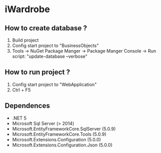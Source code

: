 # iWardrobe
## How to create database ?
1. Build project
2. Config start project to "BusinessObjects"
3. Tools -> NuGet Package Manger -> Package Manger Console -> Run script: "update-database –verbose"
## How to run project ?
1. Config start project to "WebApplication"
2. Ctrl + F5
## Dependences
- .NET 5
- Microsoft Sql Server (> 2014)
- Microsoft.EntityFrameworkCore.SqlServer (5.0.9)
- Microsoft.EntityFrameworkCore.Tools (5.0.9)
- Microsoft.Extensions.Configuration (5.0.0)
- Microsoft.Extensions.Configuration.Json (5.0.0)
